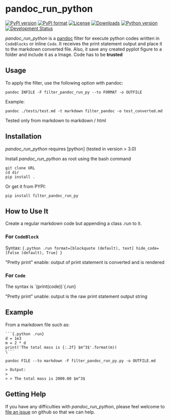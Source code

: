# pandoc_run_python

[![PyPI version](https://img.shields.io/pypi/v/pandoc_run_python.svg)](https://pypi.org/project/pandoc_run_python/)
[![PyPI format](https://img.shields.io/pypi/format/pandoc_run_python.svg)](https://pypi.org/project/pandoc_run_python/)
[![License](https://img.shields.io/pypi/l/pandoc_run_python.svg)](https://raw.githubusercontent.com/caiofcm/pandoc_run_python/master/LICENSE)
[![Downloads](https://img.shields.io/pypi/dm/pandoc_run_python.svg)](https://pypi.org/project/pandoc_run_python/)
[![Python version](https://img.shields.io/pypi/pyversions/pandoc_run_python.svg)](https://pypi.org/project/pandoc_run_python/)
[![Development Status](https://img.shields.io/pypi/status/pandoc_run_python.svg)](https://pypi.org/project/pandoc_run_python/)

*pandoc_run_python* is a [pandoc] filter for execute python codes written in `CodeBlocks` or inline `Code`. It receives the print statement output and place it to the markdown converted file. Also, it save any created pyplot figure to a folder and include it as a Image. Code has to be **trusted**

[pandoc]: http://pandoc.org/

<!-- https://github.com/chdemko/pandoc-latex-fontsize as reference -->

## Usage

To apply the filter, use the following option with pandoc:

	pandoc INFILE -F filter_pandoc_run_py --to FORMAT -o OUTFILE

Example:

	pandoc ./tests/test.md -t markdown filter_pandoc -o test_converted.md

Tested only from markdown to markdown / html

## Installation

*pandoc_run_python* requires [python] (tested in version > 3.0)

Install *pandoc_run_python* as root using the bash command

	git clone URL
	cd dir
	pip install .

Or get it from PYPI:

	pip install filter_pandoc_run_py


## How to Use It

Create a regular markdown code but appending a class .run to it.

### For `CodeBlock`

Syntax: `{.python .run format=[blockquote (default), text] hide_code=[False (default), True] }`

"Pretty print" enable: output of print statement is converted and is rendered

### For `Code`

The syntax is \`(print(code))\`\{.run\}

"Pretty print" unable: output is the raw print statement output string

## Example

From a markdown file such as:

```
```{.python .run}
d = 1e3
m = 2 * d
print('The total mass is {:.2f} $m^3$'.format(m))
\```
```

`pandoc FILE --to markdown -F filter_pandoc_run_py.py -o OUTFILE.md`

```{.markdown}
> Output:
>
> > The total mass is 2000.00 $m^3$
```

## Getting Help

If you have any difficulties with *pandoc_run_python*, please feel welcome to [file an issue] on github so that we can help.

[file an issue]: https://github.com/




